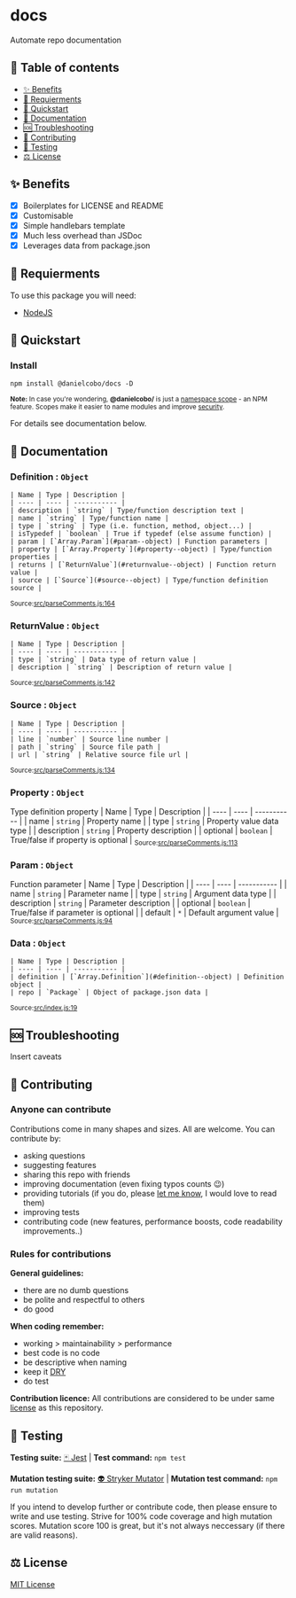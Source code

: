 # docs

Automate repo documentation

## 🧭 Table of contents

- [✨ Benefits](#-benefits)
- [🎒 Requierments](#-requierments)
- [🚀 Quickstart](#-quickstart)
- [📘 Documentation](#-documentation)
- [🆘 Troubleshooting](#-troubleshooting)
- [🤝 Contributing](#-contributing)
- [🧪 Testing](#-testing)
- [⚖️ License](#️-license)

## ✨ Benefits

- [x] Boilerplates for LICENSE and README
- [x] Customisable
- [x] Simple handlebars template
- [x] Much less overhead than JSDoc
- [x] Leverages data from package.json

## 🎒 Requierments

To use this package you will need:

- [NodeJS](https://nodejs.org/en/)

## 🚀 Quickstart

### Install

```cli
npm install @danielcobo/docs -D
```

<sub>**Note:** In case you're wondering, **@danielcobo/** is just a [namespace scope](https://docs.npmjs.com/about-scopes/) - an NPM feature. Scopes make it easier to name modules and improve [security](https://github.blog/2021-02-12-avoiding-npm-substitution-attacks/).</sub>

For details see documentation below.

## 📘 Documentation

  ### Definition : `Object`
  
    | Name | Type | Description |
    | ---- | ---- | ----------- |
    | description | `string` | Type/function description text |
    | name | `string` | Type/function name |
    | type | `string` | Type (i.e. function, method, object...) |
    | isTypedef | `boolean` | True if typedef (else assume function) |
    | param | [`Array.Param`](#param--object) | Function parameters |
    | property | [`Array.Property`](#property--object) | Type/function properties |
    | returns | [`ReturnValue`](#returnvalue--object) | Function return value |
    | source | [`Source`](#source--object) | Type/function definition source |
  <sub>Source:[src/parseComments.js:164](https://github.com/danielcobo/docs/src/parseComments.js?plain=1#L164)</sub>

  ### ReturnValue : `Object`
  
    | Name | Type | Description |
    | ---- | ---- | ----------- |
    | type | `string` | Data type of return value |
    | description | `string` | Description of return value |
  <sub>Source:[src/parseComments.js:142](https://github.com/danielcobo/docs/src/parseComments.js?plain=1#L142)</sub>

  ### Source : `Object`
  
    | Name | Type | Description |
    | ---- | ---- | ----------- |
    | line | `number` | Source line number |
    | path | `string` | Source file path |
    | url | `string` | Relative source file url |
  <sub>Source:[src/parseComments.js:134](https://github.com/danielcobo/docs/src/parseComments.js?plain=1#L134)</sub>

  ### Property : `Object`
  Type definition property
    | Name | Type | Description |
    | ---- | ---- | ----------- |
    | name | `string` | Property name |
    | type | `string` | Property value data type |
    | description | `string` | Property description |
    | optional | `boolean` | True/false if property is optional |
  <sub>Source:[src/parseComments.js:113](https://github.com/danielcobo/docs/src/parseComments.js?plain=1#L113)</sub>

  ### Param : `Object`
  Function parameter
    | Name | Type | Description |
    | ---- | ---- | ----------- |
    | name | `string` | Parameter name |
    | type | `string` | Argument data type |
    | description | `string` | Parameter description |
    | optional | `boolean` | True/false if parameter is optional |
    | default | `*` | Default argument value |
  <sub>Source:[src/parseComments.js:94](https://github.com/danielcobo/docs/src/parseComments.js?plain=1#L94)</sub>

  ### Data : `Object`
  
    | Name | Type | Description |
    | ---- | ---- | ----------- |
    | definition | [`Array.Definition`](#definition--object) | Definition object |
    | repo | `Package` | Object of package.json data |
  <sub>Source:[src/index.js:19](https://github.com/danielcobo/docs/src/index.js?plain=1#L19)</sub>

## 🆘 Troubleshooting

Insert caveats

## 🤝 Contributing

### Anyone can contribute

Contributions come in many shapes and sizes. All are welcome.
You can contribute by:

- asking questions
- suggesting features
- sharing this repo with friends
- improving documentation (even fixing typos counts 😉)
- providing tutorials (if you do, please [let me know](https://twitter.com/danielcobocom), I would love to read them)
- improving tests
- contributing code (new features, performance boosts, code readability improvements..)

### Rules for contributions

**General guidelines:**

- there are no dumb questions
- be polite and respectful to others
- do good

**When coding remember:**

- working > maintainability > performance
- best code is no code
- be descriptive when naming
- keep it [DRY](https://en.wikipedia.org/wiki/Don%27t_repeat_yourself)
- do test

**Contribution licence:**
All contributions are considered to be under same [license](#license) as this repository.

## 🧪 Testing

**Testing suite:** [🃏 Jest](https://jestjs.io) | **Test command:** `npm test`

**Mutation testing suite:** [👽 Stryker Mutator](https://stryker-mutator.io) | **Mutation test command:** `npm run mutation`

If you intend to develop further or contribute code, then please ensure to write and use testing. Strive for 100% code coverage and high mutation scores. Mutation score 100 is great, but it's not always neccessary (if there are valid reasons).

## ⚖️ License

[MIT License](https://github.com/danielcobo/docs/blob/master/LICENSE.md)